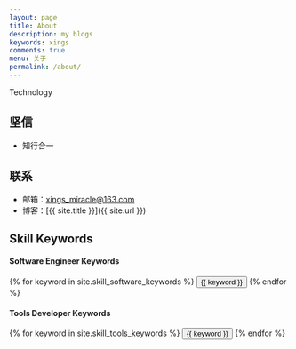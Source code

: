 ```yaml
---
layout: page
title: About
description: my blogs
keywords: xings
comments: true
menu: 关于
permalink: /about/
---
```


Technology

## 坚信

* 知行合一

## 联系

* 邮箱：xings_miracle@163.com
* 博客：[{{ site.title }}]({{ site.url }})

## Skill Keywords

#### Software Engineer Keywords
<div class="btn-inline">
    {% for keyword in site.skill_software_keywords %}
    <button class="btn btn-outline" type="button">{{ keyword }}</button>
    {% endfor %}
</div>

#### Tools Developer Keywords
<div class="btn-inline">
    {% for keyword in site.skill_tools_keywords %}
    <button class="btn btn-outline" type="button">{{ keyword }}</button>
    {% endfor %}
</div>
